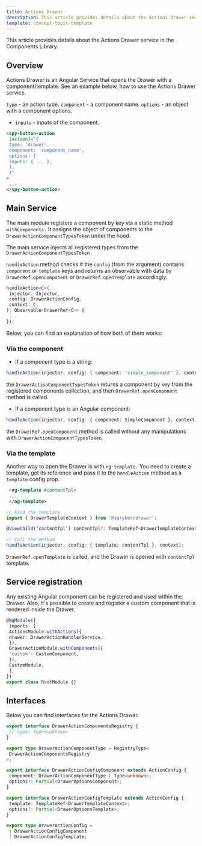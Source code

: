 ```yaml
---
title: Actions Drawer
description: This article provides details about the Actions Drawer service in the Components Library.
template: concept-topic-template
---
```


This article provides details about the Actions Drawer service in the Components Library.

## Overview

Actions Drawer is an Angular Service that opens the Drawer with a component/template.
See an example below, how to use the Actions Drawer service.

`type` - an action type. 
`component` - a component name. 
`options` - an object with a component options. 
 - `inputs` - inputs of the component. 

```html
<spy-button-action
 [action]="{
 type: 'drawer',
 component: 'component_name',
 options: {
 inputs: { ... },
 },
 }"
>
 ...
</spy-button-action>
```

## Main Service

The main module registers a component by key via a static method `withComponents.` 
It assigns the object of components to the `DrawerActionComponentTypesToken` under the hood.

The main service injects all registered types from the `DrawerActionComponentTypesToken.`

`handleAction` method checks if the `config` (from the argument) contains `component` or `template` keys and returns an observable with data by `DrawerRef.openComponent` or `DrawerRef.openTemplate` accordingly.

```ts
handleAction<C>(
 injector: Injector,
 config: DrawerActionConfig,
 context: C,
): Observable<DrawerRef<C>> {
 ...
});
```

Below, you can find an explanation of how both of them works:

### Via the component

- If a component type is a string:

```ts
handleAction(injector, config: { component: 'simple_component' }, context);
```

the `DrawerActionComponentTypesToken` returns a component by key from the registered components collection, and then `DrawerRef.openComponent` method is called.

- If a component type is an Angular component:

```ts
handleAction(injector, config: { component: SimpleComponent }, context);
```

the `DrawerRef.openComponent` method is called without any manipulations with `DrawerActionComponentTypesToken`.

### Via the template

Another way to open the Drawer is with `ng-template.` You need to create a template, get its reference and pass it to the `handleAction` method as a `template` config prop.

```html
 <ng-template #contentTpl>
 ...
 </ng-template>
```

```ts
// Find the template
import { DrawerTemplateContext } from '@spryker/drawer';

@ViewChild(‘contentTpl’) contentTpl?: TemplateRef<DrawerTemplateContext>;

// Call the method 
handleAction(injector, config: { template: contentTpl }, context);
```

`DrawerRef.openTemplate` is called, and the Drawer is opened with `contentTpl` template.

## Service registration

Any existing Angular component can be registered and used within the Drawer.
Also, it's possible to create and register a custom component that is rendered inside the Drawer.

```ts
@NgModule({
 imports: [
 ActionsModule.withActions({
 drawer: DrawerActionHandlerService,
 }),
 DrawerActionModule.withComponents({
 'custom': CustomComponent,
 }),
 CustomModule,
 ],
})
export class RootModule {}
```

## Interfaces

Below you can find interfaces for the Actions Drawer.

```ts
export interface DrawerActionComponentsRegistry {
 // type: Type<unknown>
}

export type DrawerActionComponentType = RegistryType<
 DrawerActionComponentsRegistry
>;

export interface DrawerActionConfigComponent extends ActionConfig {
 component: DrawerActionComponentType | Type<unknown>;
 options?: Partial<DrawerOptionsComponent>;
}

export interface DrawerActionConfigTemplate extends ActionConfig {
 template: TemplateRef<DrawerTemplateContext>;
 options?: Partial<DrawerOptionsTemplate>;
}

export type DrawerActionConfig =
 | DrawerActionConfigComponent
 | DrawerActionConfigTemplate;
```